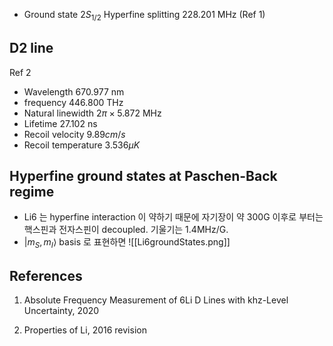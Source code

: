 

* Ground state $2S_{1/2}$ Hyperfine splitting 228.201 MHz (Ref 1)

## D2 line

Ref 2
* Wavelength $670.977$ nm
* frequency $446.800$ THz
* Natural linewidth $2\pi\times 5.872$ MHz
* Lifetime $27.102$ ns
* Recoil velocity $9.89 cm/s$
* Recoil temperature $3.536 \mu K$

## Hyperfine ground states at Paschen-Back regime

- Li6 는 hyperfine interaction 이 약하기 때문에 자기장이 약 300G 이후로 부터는 핵스핀과 전자스핀이 decoupled. 기울기는 1.4MHz/G.
- $|m_S,m_I\rangle$ basis 로 표현하면
![[Li6groundStates.png]]




## References

1. Absolute Frequency Measurement of 6Li D Lines with khz-Level Uncertainty, 2020

2. Properties of Li, 2016 revision